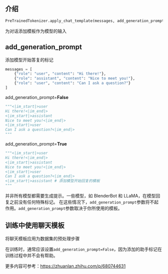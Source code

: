## 介绍

```python
PreTrainedTokenizer.apply_chat_template(messages, add_generation_prompt=True)
```

为对话添加模板作为模型的输入

## add_generation_prompt

添加模型开始答复的标记

```python
messages = [
    {"role": "user", "content": "Hi there!"},
    {"role": "assistant", "content": "Nice to meet you!"},
    {"role": "user", "content": "Can I ask a question?"}
]
```

add_generation_prompt=**False**

```python
"""<|im_start|>user
Hi there!<|im_end|>
<|im_start|>assistant
Nice to meet you!<|im_end|>
<|im_start|>user
Can I ask a question?<|im_end|>
"""
```

add_generation_prompt=**True**

```python
"""<|im_start|>user
Hi there!<|im_end|>
<|im_start|>assistant
Nice to meet you!<|im_end|>
<|im_start|>user
Can I ask a question?<|im_end|>
<|im_start|>assistant # 添加模型开始回复的模板
"""
```

并非所有模型都需要生成提示。一些模型，如 BlenderBot 和 LLaMA，在模型回复之前没有任何特殊标记。 在这些情况下，`add_generation_prompt`参数将不起作用。`add_generation_prompt`参数取决于你所使用的模板。

## 训练中使用聊天模板

将聊天模板应用为数据集的预处理步骤

在训练时，通常应该设置`add_generation_prompt=False`，因为添加的助手标记在训练过程中并不会有帮助。



更多内容可参考：https://zhuanlan.zhihu.com/p/680744631